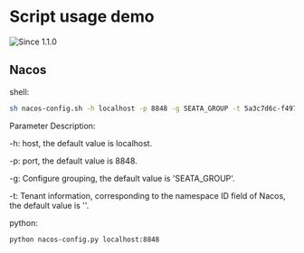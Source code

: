 # Script usage demo
![Since 1.1.0](https://img.shields.io/badge/Since%20-1.1.0-orange.svg?style=flat-square)

## Nacos
shell:
```bash
sh nacos-config.sh -h localhost -p 8848 -g SEATA_GROUP -t 5a3c7d6c-f497-4d68-a71a-2e5e3340b3ca
```

Parameter Description:

-h: host, the default value is localhost.

-p: port, the default value is 8848.

-g: Configure grouping, the default value is 'SEATA_GROUP'.

-t: Tenant information, corresponding to the namespace ID field of Nacos, the default value is ''.

python:
```bash
python nacos-config.py localhost:8848
```

